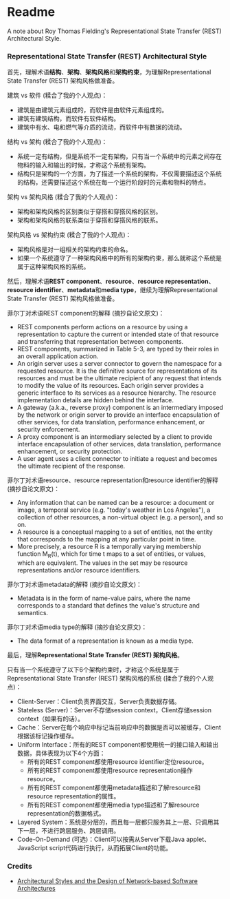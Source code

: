 # Readme
A note about Roy Thomas Fielding's Representational State Transfer (REST) Architectural Style.

### Representational State Transfer (REST) Architectural Style

首先，理解术语**结构**、**架构**、**架构风格**和**架构约束**，为理解Representational State Transfer (REST) 架构风格做准备。

建筑 vs 软件 (糅合了我的个人观点)：
- 建筑是由建筑元素组成的，而软件是由软件元素组成的。
- 建筑有建筑结构，而软件有软件结构。
- 建筑中有水、电和燃气等介质的流动，而软件中有数据的流动。

结构 vs 架构 (糅合了我的个人观点)：
- 系统一定有结构，但是系统不一定有架构，只有当一个系统中的元素之间存在物料的输入和输出的时候，才称这个系统有架构。
- 结构只是架构的一个方面，为了描述一个系统的架构，不仅需要描述这个系统的结构，还需要描述这个系统在每一个运行阶段时的元素和物料的特点。

架构 vs 架构风格 (糅合了我的个人观点)：
- 架构和架构风格的区别类似于穿搭和穿搭风格的区别。
- 架构和架构风格的联系类似于穿搭和穿搭风格的联系。

架构风格 vs 架构约束 (糅合了我的个人观点)：
- 架构风格是对一组相关的架构约束的命名。
- 如果一个系统遵守了一种架构风格中的所有的架构约束，那么就称这个系统是属于这种架构风格的系统。

然后，理解术语**REST component**、**resource**、**resource representation**、**resource identifier**、**metadata**和**media type**，继续为理解Representational State Transfer (REST) 架构风格做准备。

菲尔丁对术语REST component的解释 (摘抄自论文原文)：
- REST components perform actions on a resource by using a representation to capture the current or intended state of that resource and transferring that representation between components.
- REST components, summarized in Table 5-3, are typed by their roles in an overall application action.
- An origin server uses a server connector to govern the namespace for a requested resource. It is the definitive source for representations of its resources and must be the ultimate recipient of any request that intends to modify the value of its resources. Each origin server provides a generic interface to its services as a resource hierarchy. The resource implementation details are hidden behind the interface.
- A gateway (a.k.a., reverse proxy) component is an intermediary imposed by the network or origin server to provide an interface encapsulation of other services, for data translation, performance enhancement, or security enforcement.
- A proxy component is an intermediary selected by a client to provide interface encapsulation of other services, data translation, performance enhancement, or security protection.
- A user agent uses a client connector to initiate a request and becomes the ultimate recipient of the response.

菲尔丁对术语resource、resource representation和resource identifier的解释 (摘抄自论文原文)：
- Any information that can be named can be a resource: a document or image, a temporal service (e.g. "today's weather in Los Angeles"), a collection of other resources, a non-virtual object (e.g. a person), and so on.
- A resource is a conceptual mapping to a set of entities, not the entity that corresponds to the mapping at any particular point in time.
- More precisely, a resource R is a temporally varying membership function M<sub>R</sub>(t), which for time t maps to a set of entities, or values, which are equivalent. The values in the set may be resource representations and/or resource identifiers.

菲尔丁对术语metadata的解释 (摘抄自论文原文)：
- Metadata is in the form of name-value pairs, where the name corresponds to a standard that defines the value's structure and semantics.

菲尔丁对术语media type的解释 (摘抄自论文原文)：
- The data format of a representation is known as a media type.

最后，理解**Representational State Transfer (REST) 架构风格**。

只有当一个系统遵守了以下6个架构约束时，才称这个系统是属于Representational State Transfer (REST) 架构风格的系统 (揉合了我的个人观点)：
- Client-Server：Client负责界面交互，Server负责数据存储。
- Stateless (Server)：Server不存储session context，Client存储session context（如果有的话）。
- Cache：Server在每个响应中标记当前响应中的数据是否可以被缓存，Client根据该标记操作缓存。
- Uniform Interface：所有的REST component都使用统一的接口输入和输出数据，具体表现为以下4个方面：
  - 所有的REST component都使用resource identifier定位resource。
  - 所有的REST component都使用resource representation操作resource。
  - 所有的REST component都使用metadata描述和了解resource和resource representation的属性。
  - 所有的REST component都使用media type描述和了解resource representation的数据格式。
- Layered System：系统是分层的，而且每一层都只服务其上一层、只调用其下一层，不进行跨层服务、跨层调用。
- Code-On-Demand (可选)：Client可以按需从Server下载Java applet、JavaScript script代码进行执行，从而拓展Client的功能。

### Credits
- [Architectural Styles and the Design of Network-based Software Architectures](https://ics.uci.edu/~fielding/pubs/dissertation/top.htm)
